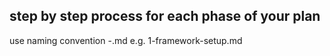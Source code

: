 ## step by step process for each phase of your plan

use naming convention <step integer>-<phase description>.md             e.g. 1-framework-setup.md